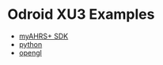 

# Odroid XU3 Examples

* [myAHRS+ SDK](../common_cpp)
* [python](../common_python)
* [opengl](opengles30)
